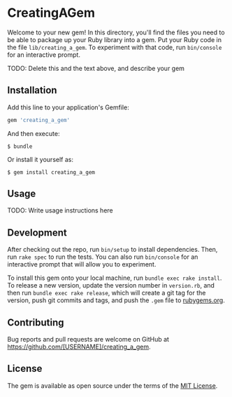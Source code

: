 # CreatingAGem

Welcome to your new gem! In this directory, you'll find the files you need to be able to package up your Ruby library into a gem. Put your Ruby code in the file `lib/creating_a_gem`. To experiment with that code, run `bin/console` for an interactive prompt.

TODO: Delete this and the text above, and describe your gem

## Installation

Add this line to your application's Gemfile:

```ruby
gem 'creating_a_gem'
```

And then execute:

    $ bundle

Or install it yourself as:

    $ gem install creating_a_gem

## Usage

TODO: Write usage instructions here

## Development

After checking out the repo, run `bin/setup` to install dependencies. Then, run `rake spec` to run the tests. You can also run `bin/console` for an interactive prompt that will allow you to experiment.

To install this gem onto your local machine, run `bundle exec rake install`. To release a new version, update the version number in `version.rb`, and then run `bundle exec rake release`, which will create a git tag for the version, push git commits and tags, and push the `.gem` file to [rubygems.org](https://rubygems.org).

## Contributing

Bug reports and pull requests are welcome on GitHub at https://github.com/[USERNAME]/creating_a_gem.

## License

The gem is available as open source under the terms of the [MIT License](https://opensource.org/licenses/MIT).
